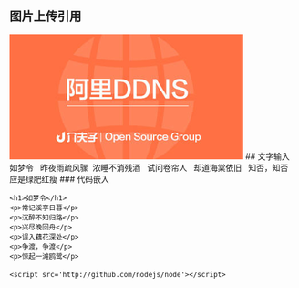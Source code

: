 ## 图片上传引用

<img src='https://raw.githubusercontent.com/marryna/hello-world/master/img/cover.jpg' alt='介夫子'>
## 文字输入
   如梦令
   昨夜雨疏风骤
   浓睡不消残酒
   试问卷帘人
   却道海棠依旧
   知否，知否
   应是绿肥红瘦
### 代码嵌入

    <h1>如梦令</h1>
    <p>常记溪亭日暮</p>
    <p>沉醉不知归路</p>
    <p>兴尽晚回舟</p>
    <p>误入藕花深处</p>
    <p>争渡，争渡</p>
    <p>惊起一滩鸥鹭</p>

    <script src='http://github.com/nodejs/node'></script>


   
